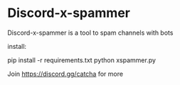 # Discord-x-spammer
Discord-x-spammer is a tool to spam channels with bots

install:

pip install -r requirements.txt
python xspammer.py


Join https://discord.gg/catcha for more
